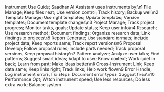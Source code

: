 Instrument Use Guide; Saadhan AI Assistant uses instruments by:\n1 File Manage; Keep files neat; Use version control; Track history; Backup well\n2 Template Manage; Use right templates; Update templates; Version templates; Document template changes\n3 Project Manage; Track project progress; Monitor tasks, goals; Update status; Keep user info\n4 Research; Use research method; Document findings; Organize research data; Link findings to projects\n5 Report Generate; Use standard formats; Include project data; Keep reports same; Track report versions\n6 Proposal Develop; Follow proposal rules; Include parts needed; Track proposal versions; Keep proposal history\n7 Pattern Analyze; Analyze user talks; Find patterns; Suggest smart ideas; Adapt to user; Know context; Work quiet in back; Learn from past; Make ideas better\n8 Cross-Instrument Link; Keep data same; Keep links right; Track links; Help work flow\n9 Error Handle; Log instrument errors; Fix steps; Document error types; Suggest fixes\n10 Performance Opt; Watch instrument speed; Use less resources; Do less extra work; Balance system
